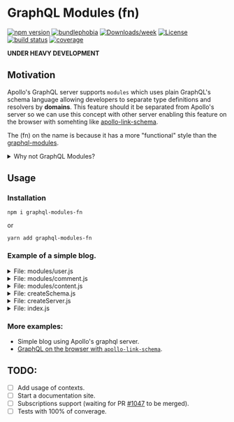 # GraphQL Modules (fn)

[![npm version](https://img.shields.io/npm/v/graphql-modules-fn.svg?style=flat-square)](https://www.npmjs.com/package/graphql-modules-fn)
[![bundlephobia](https://badgen.net/bundlephobia/minzip/graphql-modules-fn)](https://bundlephobia.com/result?p=graphql-modules-fn)
[![Downloads/week](https://img.shields.io/npm/dw/graphql-modules-fn.svg)](https://bundlephobia.com/result?p=graphql-modules-fn)
[![License](https://img.shields.io/npm/l/graphql-modules-fn.svg)](https://github.com/sebas5384/graphql-modules-fn/blob/master/package.json)
[![build status](https://img.shields.io/travis/sebas5384/graphql-modules-fn/master.svg?style=flat-square)](https://travis-ci.org/sebas5384/graphql-modules-fn)
[![coverage](https://img.shields.io/codecov/c/github/sebas5384/graphql-modules-fn.svg?style=flat-square)](https://codecov.io/github/sebas5384/graphql-modules-fn)

**UNDER HEAVY DEVELOPMENT**

## Motivation

Apollo's GraphQL server supports `modules` which uses plain GraphQL's schema
language allowing developers to separate type definitions and resolvers by **domains**.
This feature should it be separated from Apollo's server so we can
use this concept with other server enabling this feature on the browser with
somehting like [apollo-link-schema](https://www.apollographql.com/docs/link/links/schema).

The (fn) on the name is because it has a more "functional" style than the
[graphql-modules](https://graphql-modules.com).

<details>
  <summary>Why not GraphQL Modules?</summary>

[GraphQL Modules](https://graphql-modules.com) is a very nice battle tested, well documented and complete set of tools. But for some cases it can be an
overhead for a team which just wants to organize their code in modules, no dependency injection or injectable providers.
It has a strong opinion of how to use DI, how to handle context or resolvers
composition. Also it has a more object (class) oriented programming which can
be overwelming for some developers which prefer the functional style.
Not a good option to use GraphQL on the browser since the [@graphql-modules/core@0.6.6](https://bundlephobia.com/result?p=@graphql-modules/core@0.6.6) is
55.7 kB minified + gzipped without the rest of the suite of tools like [@graphql-modules/di@0.6.6](https://bundlephobia.com/result?p=@graphql-modules/di@0.6.6) which needs the **Reflect Metada** api that doesn't exist in the
browser yet.

</details>

## Usage

### Installation

`npm i graphql-modules-fn`

or

`yarn add graphql-modules-fn`

### Example of a simple blog.

<details>
  <summary>File: modules/user.js</summary>

```js
import gql from 'graphql-tag'

const typeDefs = gql`
  type User {
    id: ID!
    name: String!
  }

  extend type Query {
    users: [User]!
  }
`

const resolvers = {
  Query: {
    users: (root, args, context) => [
      { id: '1', name: 'Sebas' },
      { id: '2', name: 'Rick' },
      { id: '3', name: 'Morty' },
    ],
  },
}

export default { typeDefs, resolvers }
```

</details>

<details>
  <summary>File: modules/comment.js</summary>

```js
import gql from 'graphql-tag'

const typeDefs = gql`
  type Comment {
    id: ID!
    title: String!
    body: String!
    author: User!
  }

  extend type Content {
    comments: [Comment]!
  }
`

const resolvers = {
  Content: {
    comments: (root, args, context) => [
      {
        id: '1',
        title: 'Proident senectus',
        body: 'Cras varius proident senectus!',
        author: { id: '1', name: 'Sebas' },
      },
      {
        id: '2',
        title: 'Faucibus feugiat pulvinar quam',
        body: 'Consectetur soluta, incidunt semper.',
        author: { id: '2', name: 'Rick' },
      },
    ],
  },
}

export default { typeDefs, resolvers }
```

</details>

<details>
  <summary>File: modules/content.js</summary>

```js
import gql from 'graphql-tag'

const typeDefs = gql`
  type Content {
    id: ID!
    title: String!
    body: String
  }

  extend type User {
    articles: [Content]!
  }
`

const resolvers = {
  User: {
    articles: (root, args, context) => [
      {
        id: '1',
        title: 'Sapiente quidem architecto',
        body:
          'Augue tempora excepteur, cras varius proident senectus minima fuga proident temporibus fuga!',
      },
      {
        id: '2',
        title: 'Fuga curae illum suscipit eget',
        body:
          'Faucibus feugiat pulvinar quam, consectetur soluta, incidunt semper! Nobis ipsum, aliquid excepteur.',
      },
    ],
  },
}

export default { typeDefs, resolvers }
```

</details>

<details>
  <summary>File: createSchema.js</summary>

```js
import { bundle } from 'graphql-modules-fn'

import content from './modules/content'
import user from './modules/user'
import comment from './modules/comment'

const modules = [user, comment, content]

export default function createSchema() {
  return bundle(modules) //=> { schema, context }
}
```

</details>

<details>
  <summary>File: createServer.js</summary>

```js
import { ApolloServer } from 'apollo-server'

import createSchema from './createSchema'

export default async function createServer(port) {
  const { schema, context } = await createSchema()

  return new ApolloServer({ schema, context }).listen(port)
}
```

</details>

<details>
  <summary>File: index.js</summary>

```js
import createServer from './createServer'

const { PORT = 3000 } = process.env

const server = createServer(PORT).then(({ url }) => {
  console.log(`🚀 Server eready at ${url}`)
})
```

</details>

### More examples:

- Simple blog using Apollo's graphql server.
- [GraphQL on the browser with `apollo-link-schema`](https://codesandbox.io/embed/y3qzmpo4wj).

## TODO:

- [ ] Add usage of contexts.
- [ ] Start a documentation site.
- [ ] Subscriptions support (waiting for PR [#1047](https://github.com/apollographql/apollo-tooling/pull/1047) to be merged).
- [ ] Tests with 100% of converage.
